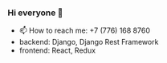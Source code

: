 ### Hi everyone 👋
- 📫 How to reach me: +7 (776) 168 8760
- backend: Django, Django Rest Framework
- frontend: React, Redux
